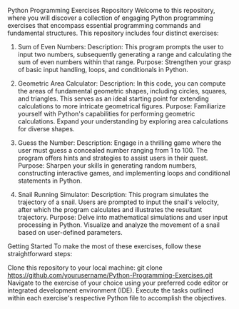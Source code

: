 Python Programming Exercises Repository
Welcome to this repository, where you will discover a collection of engaging Python programming exercises that encompass essential programming commands and fundamental structures. This repository includes four distinct exercises:

1. Sum of Even Numbers:
Description: This program prompts the user to input two numbers, subsequently generating a range and calculating the sum of even numbers within that range.
Purpose: Strengthen your grasp of basic input handling, loops, and conditionals in Python.

2. Geometric Area Calculator:
Description: In this code, you can compute the areas of fundamental geometric shapes, including circles, squares, and triangles. This serves as an ideal starting point for extending calculations to more intricate geometrical figures.
Purpose: Familiarize yourself with Python's capabilities for performing geometric calculations. Expand your understanding by exploring area calculations for diverse shapes.

3. Guess the Number:
Description: Engage in a thrilling game where the user must guess a concealed number ranging from 1 to 100. The program offers hints and strategies to assist users in their quest.
Purpose: Sharpen your skills in generating random numbers, constructing interactive games, and implementing loops and conditional statements in Python.

4. Snail Running Simulator:
Description: This program simulates the trajectory of a snail. Users are prompted to input the snail's velocity, after which the program calculates and illustrates the resultant trajectory.
Purpose: Delve into mathematical simulations and user input processing in Python. Visualize and analyze the movement of a snail based on user-defined parameters.

Getting Started
To make the most of these exercises, follow these straightforward steps:

Clone this repository to your local machine:
git clone https://github.com/yourusername/Python-Programming-Exercises.git
Navigate to the exercise of your choice using your preferred code editor or integrated development environment (IDE).
Execute the tasks outlined within each exercise's respective Python file to accomplish the objectives.
